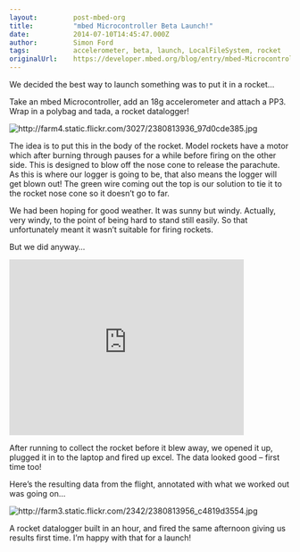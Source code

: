 ```yaml
---
layout:         post-mbed-org
title:          "mbed Microcontroller Beta Launch!"
date:           2014-07-10T14:45:47.000Z
author:         Simon Ford
tags:           accelerometer, beta, launch, LocalFileSystem, rocket
originalUrl:    https://developer.mbed.org/blog/entry/mbed-Microcontroller-Beta-Launch/
---
```


<p>
  We decided the best way to launch something was to put it in a
  rocket…
</p>
<p>
  Take an mbed Microcontroller, add an 18g accelerometer and attach
  a PP3. Wrap in a polybag and tada, a rocket datalogger!
</p>
<p>
  <img src=
  "http://farm4.static.flickr.com/3027/2380813936_97d0cde385.jpg"
  alt=
  "http://farm4.static.flickr.com/3027/2380813936_97d0cde385.jpg"
  title=
  "http://farm4.static.flickr.com/3027/2380813936_97d0cde385.jpg">
</p>
<p>
  The idea is to put this in the body of the rocket. Model rockets
  have a motor which after burning through pauses for a while
  before firing on the other side. This is designed to blow off the
  nose cone to release the parachute. As this is where our logger
  is going to be, that also means the logger will get blown out!
  The green wire coming out the top is our solution to tie it to
  the rocket nose cone so it doesn’t go to far.
</p>
<p>
  We had been hoping for good weather. It was sunny but windy.
  Actually, very windy, to the point of being hard to stand still
  easily. So that unfortunately meant it wasn’t suitable for firing
  rockets.
</p>
<p>
  But we did anyway…
</p>
<div class="flex-video">
  <iframe width="420" height="315" src=
  "https://www.youtube.com/embed/ujzV7ZPBt14" frameborder="0"
  allowfullscreen="allowfullscreen"></iframe>
</div>
<p>
  After running to collect the rocket before it blew away, we
  opened it up, plugged it in to the laptop and fired up excel. The
  data looked good – first time too!
</p>
<p>
  Here’s the resulting data from the flight, annotated with what we
  worked out was going on…
</p>
<p>
  <img src=
  "http://farm3.static.flickr.com/2342/2380813956_c4819d3554.jpg"
  alt=
  "http://farm3.static.flickr.com/2342/2380813956_c4819d3554.jpg"
  title=
  "http://farm3.static.flickr.com/2342/2380813956_c4819d3554.jpg">
</p>
<p>
  A rocket datalogger built in an hour, and fired the same
  afternoon giving us results first time. I’m happy with that for a
  launch!
</p>


